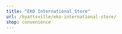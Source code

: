 ```yaml
---
title: "EKO International Store"
url: /hyattsville/eko-international-store/
shop: convenience
---
```

